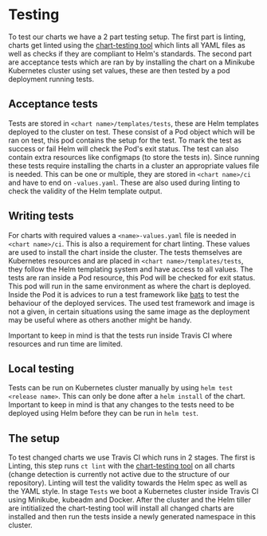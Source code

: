 # Testing
To test our charts we have a 2 part testing setup. The first part is linting, charts get linted using the [chart-testing tool](https://github.com/helm/chart-testing) which lints all YAML files as well as checks if they are compliant to Helm's standards.
The second part are acceptance tests which are ran by by installing the chart on a Minikube Kubernetes cluster using set values, these are then tested by a pod deployment running tests.

## Acceptance tests
Tests are stored in `<chart name>/templates/tests`, these are Helm templates deployed to the cluster on test. These consist of a Pod object which will be ran on test, this pod contains the setup for the test. To mark the test as success or fail Helm will check the Pod's exit status. The test can also contain extra resources like configmaps (to store the tests in).
Since running these tests require installing the charts in a cluster an appropriate values file is needed. This can be one or multiple, they are stored in `<chart name>/ci` and have to end on `-values.yaml`. These are also used during linting to check the validity of the Helm template output.

## Writing tests
For charts with required values a `<name>-values.yaml` file is needed in `<chart name>/ci`. This is also a requirement for chart linting. These values are used to install the chart inside the cluster.
The tests themselves are Kubernetes resources and are placed in `<chart name>/templates/tests`, they follow the Helm templating system and have access to all values. The tests are ran inside a Pod resource, this Pod will be checked for exit status. This pod will run in the same environment as where the chart is deployed.
Inside the Pod it is advices to run a test framework like [bats](https://github.com/bats-core/bats-core) to test the behaviour of the deployed services. The used test framework and image is not a given, in certain situations using the same image as the deployment may be useful where as others another might be handy.

Important to keep in mind is that the tests run inside Travis CI where resources and run time are limited.

## Local testing
Tests can be run on Kubernetes cluster manually by using `helm test <release name>`. This can only be done after a `helm install` of the chart.
Important to keep in mind is that any changes to the tests need to be deployed using Helm before they can be run in `helm test`.

## The setup
To test changed charts we use Travis CI which runs in 2 stages. The first is Linting, this step runs `ct lint` with the [chart-testing tool](https://github.com/helm/chart-testing) on all charts (change detection is currently not active due to the structure of our repository). Linting will test the validity towards the Helm spec as well as the YAML style.
In stage `Tests` we boot a Kubernetes cluster inside Travis CI using Minikube, kubeadm and Docker. After the cluster and the Helm tiller are intitialized the chart-testing tool will install all changed charts are installed and then run the tests inside a newly generated namespace in this cluster.
